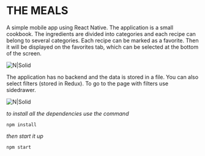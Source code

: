 # THE MEALS

A simple mobile app using React Native. The application is a small cookbook. The ingredients are divided into categories and each recipe can belong to several categories. Each recipe can be marked as a favorite. Then it will be displayed on the favorites tab, which can be selected at the bottom of the screen.

![N|Solid](https://raw.githubusercontent.com/iDmitriy-dev/The-meals-app/master/readme-pics/meals-app.jpg)

The application has no backend and the data is stored in a file. You can also select filters (stored in Redux). To go to the page with filters use sidedrawer.

![N|Solid](https://raw.githubusercontent.com/iDmitriy-dev/The-meals-app/master/readme-pics/meals-app-filter.jpg)

*to install all the dependencies use the command*
   ```
   npm install
   ```
   *then start it up*

   ```
   npm start
   ```
